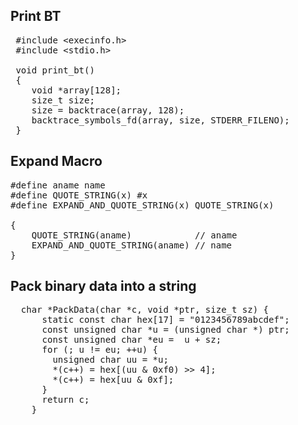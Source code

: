 
## Print BT

<pre>
 #include &lt;execinfo.h&gt;
 #include &lt;stdio.h&gt;

 void print_bt()
 {
 	void *array[128];
  	size_t size;
  	size = backtrace(array, 128);
  	backtrace_symbols_fd(array, size, STDERR_FILENO);
 }
</pre>

## Expand Macro

<pre>
#define aname name
#define QUOTE_STRING(x) #x
#define EXPAND_AND_QUOTE_STRING(x) QUOTE_STRING(x)

{
	QUOTE_STRING(aname)            // aname
	EXPAND_AND_QUOTE_STRING(aname) // name
}
</pre>

## Pack binary data into a string
<pre>
  char *PackData(char *c, void *ptr, size_t sz) {
      static const char hex[17] = "0123456789abcdef";
      const unsigned char *u = (unsigned char *) ptr;
      const unsigned char *eu =  u + sz;
      for (; u != eu; ++u) {
        unsigned char uu = *u;
        *(c++) = hex[(uu & 0xf0) >> 4];
        *(c++) = hex[uu & 0xf];
      }
      return c;
    }
</pre>

